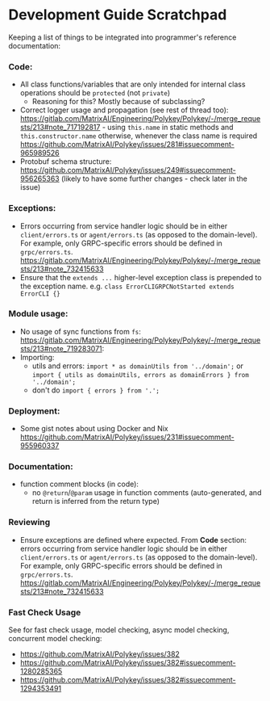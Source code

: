 # Development Guide Scratchpad

Keeping a list of things to be integrated into programmer's reference documentation:

### Code:

- All class functions/variables that are only intended for internal class operations should be `protected` (not `private`)
  - Reasoning for this? Mostly because of subclassing?
- Correct logger usage and propagation (see rest of thread too): https://gitlab.com/MatrixAI/Engineering/Polykey/Polykey/-/merge_requests/213#note_717192817 - using `this.name` in static methods and `this.constructor.name` otherwise, whenever the class name is required https://github.com/MatrixAI/Polykey/issues/281#issuecomment-965989526
- Protobuf schema structure: https://github.com/MatrixAI/Polykey/issues/249#issuecomment-956265363 (likely to have some further changes - check later in the issue)

### Exceptions:

- Errors occurring from service handler logic should be in either `client/errors.ts` or `agent/errors.ts` (as opposed to the domain-level). For example, only GRPC-specific errors should be defined in `grpc/errors.ts`. https://gitlab.com/MatrixAI/Engineering/Polykey/Polykey/-/merge_requests/213#note_732415633
- Ensure that the `extends ...` higher-level exception class is prepended to the exception name. e.g. `class ErrorCLIGRPCNotStarted extends ErrorCLI {}`

### Module usage:

- No usage of sync functions from `fs`: https://gitlab.com/MatrixAI/Engineering/Polykey/Polykey/-/merge_requests/213#note_719283071:
- Importing:
  - utils and errors: `import * as domainUtils from '../domain';` or `import { utils as domainUtils, errors as domainErrors } from '../domain';`
  - don't do `import { errors } from '.';`

### Deployment:

- Some gist notes about using Docker and Nix https://github.com/MatrixAI/Polykey/issues/231#issuecomment-955960337

### Documentation:

- function comment blocks (in code):
  - no `@return`/`@param` usage in function comments (auto-generated, and return is inferred from the return type)

### Reviewing

- Ensure exceptions are defined where expected. From **Code** section: errors occurring from service handler logic should be in either `client/errors.ts` or `agent/errors.ts` (as opposed to the domain-level). For example, only GRPC-specific errors should be defined in `grpc/errors.ts`. https://gitlab.com/MatrixAI/Engineering/Polykey/Polykey/-/merge_requests/213#note_732415633

### Fast Check Usage

See for fast check usage, model checking, async model checking, concurrent model checking:

- https://github.com/MatrixAI/Polykey/issues/382
- https://github.com/MatrixAI/Polykey/issues/382#issuecomment-1280285365
- https://github.com/MatrixAI/Polykey/issues/382#issuecomment-1294353491
